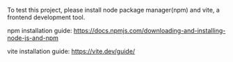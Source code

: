 To test this project, please install node package manager(npm) and vite, a frontend development tool. 

npm installation guide:
https://docs.npmjs.com/downloading-and-installing-node-js-and-npm

vite installation guide:
https://vite.dev/guide/
